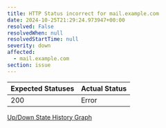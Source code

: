 ```yaml
---
title: HTTP Status incorrect for mail.example.com
date: 2024-10-25T21:29:24.973947+00:00
resolved: False
resolvedWhen: null
resolvedStartTime: null
severity: down
affected:
  - mail.example.com
section: issue
---
```


| Expected Statuses | Actual Status  |
|-------------------|----------------|
| 200 | Error |


[Up/Down State History Graph](mail.example.com-http.html)